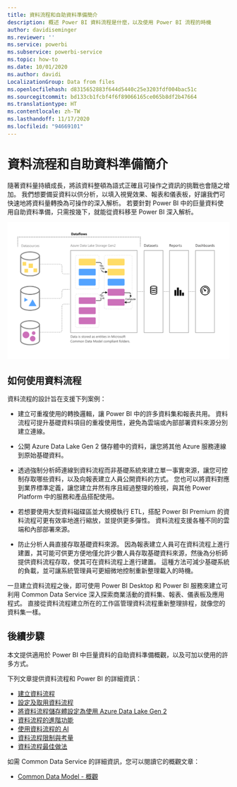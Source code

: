 ```yaml
---
title: 資料流程和自助資料準備簡介
description: 概述 Power BI 資料流程是什麼，以及使用 Power BI 流程的時機
author: davidiseminger
ms.reviewer: ''
ms.service: powerbi
ms.subservice: powerbi-service
ms.topic: how-to
ms.date: 10/01/2020
ms.author: davidi
LocalizationGroup: Data from files
ms.openlocfilehash: d8315652883f644d5440c25e3203fdf004bac51c
ms.sourcegitcommit: bd133cb1fcbf4f6f89066165ce065b8df2b47664
ms.translationtype: HT
ms.contentlocale: zh-TW
ms.lasthandoff: 11/17/2020
ms.locfileid: "94669101"
---
```

# <a name="introduction-to-dataflows-and-self-service-data-prep"></a>資料流程和自助資料準備簡介

隨著資料量持續成長，將該資料整頓為語式正確且可操作之資訊的挑戰也會隨之增加。 我們想要備妥資料以供分析，以填入視覺效果、報表和儀表板，好讓我們可快速地將資料量轉換為可操作的深入解析。 若要針對 Power BI 中的巨量資料使用自助資料準備，只需按幾下，就能從資料移至 Power BI 深入解析。

![資料流程](media/dataflows-introduction-self-service-flow.png)

## <a name="when-to-use-dataflows"></a>如何使用資料流程

資料流程的設計旨在支援下列案例：

* 建立可重複使用的轉換邏輯，讓 Power BI 中的許多資料集和報表共用。 資料流程可提升基礎資料項目的重複使用性，避免為雲端或內部部署資料來源分別建立連線。

* 公開 Azure Data Lake Gen 2 儲存體中的資料，讓您將其他 Azure 服務連線到原始基礎資料。

* 透過強制分析師連線到資料流程而非基礎系統來建立單一事實來源，讓您可控制存取哪些資料，以及向報表建立人員公開資料的方式。 您也可以將資料對應到業界標準定義，讓您建立井然有序且經過整理的檢視，與其他 Power Platform 中的服務和產品搭配使用。

* 若想要使用大型資料磁碟區並大規模執行 ETL，搭配 Power BI Premium 的資料流程可更有效率地進行縮放，並提供更多彈性。 資料流程支援各種不同的雲端和內部部署來源。 

* 防止分析人員直接存取基礎資料來源。 因為報表建立人員可在資料流程上進行建置，其可能可供更方便地僅允許少數人員存取基礎資料來源，然後為分析師提供資料流程存取，使其可在資料流程上進行建置。 這種方法可減少基礎系統的負載，並可讓系統管理員可更細微地控制重新整理載入的時機。

一旦建立資料流程之後，即可使用 Power BI Desktop 和 Power BI 服務來建立可利用 Common Data Service 深入探索商業活動的資料集、報表、儀表板及應用程式。 直接從資料流程建立所在的工作區管理資料流程重新整理排程，就像您的資料集一樣。

## <a name="next-steps"></a>後續步驟
本文提供適用於 Power BI 中巨量資料的自助資料準備概觀，以及可加以使用的許多方式。 

下列文章提供資料流程和 Power BI 的詳細資訊：

* [建立資料流程](dataflows-create.md)
* [設定及取用資料流程](dataflows-configure-consume.md)
* [將資料流程儲存體設定為使用 Azure Data Lake Gen 2](dataflows-azure-data-lake-storage-integration.md)
* [資料流程的進階功能](dataflows-premium-features.md)
* [使用資料流程的 AI](dataflows-machine-learning-integration.md)
* [資料流程限制與考量](dataflows-features-limitations.md)
* [資料流程最佳做法](dataflows-best-practices.md)


如需 Common Data Service 的詳細資訊，您可以閱讀它的概觀文章：
* [Common Data Model - 概觀](/powerapps/common-data-model/overview)